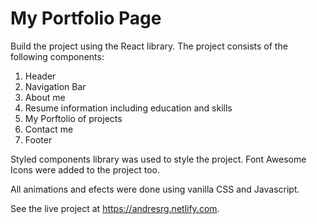 #  My Portfolio Page

Build the project using the React library. The project consists of the following components:

1.  Header
2.  Navigation Bar
3.  About me
4.  Resume information including education and skills
5.  My Porftolio of projects
6.  Contact me
7.  Footer

Styled components library was used to style the project.
Font Awesome Icons were added to the project too.

All animations and efects were done using vanilla CSS and Javascript.

See the live project at https://andresrg.netlify.com.
